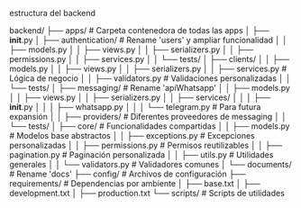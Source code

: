 estructura del backend


backend/
├── apps/                    # Carpeta contenedora de todas las apps
│   ├── __init__.py
│   ├── authentication/      # Rename 'users' y ampliar funcionalidad
│   │   ├── models.py
│   │   ├── views.py
│   │   ├── serializers.py
│   │   ├── permissions.py
│   │   ├── services.py
│   │   └── tests/
│   ├── clients/
│   │   ├── models.py
│   │   ├── views.py
│   │   ├── serializers.py
│   │   ├── services.py      # Lógica de negocio
│   │   ├── validators.py    # Validaciones personalizadas
│   │   └── tests/
│   ├── messaging/           # Rename 'apiWhatsapp' 
│   │   ├── models.py
│   │   ├── views.py
│   │   ├── serializers.py
│   │   ├── services/
│   │   │   ├── __init__.py
│   │   │   ├── whatsapp.py
│   │   │   └── telegram.py  # Para futura expansión
│   │   ├── providers/       # Diferentes proveedores de messaging
│   │   └── tests/
│   ├── core/                # Funcionalidades compartidas
│   │   ├── models.py        # Modelos base abstractos
│   │   ├── exceptions.py    # Excepciones personalizadas
│   │   ├── permissions.py   # Permisos reutilizables
│   │   ├── pagination.py    # Paginación personalizada
│   │   ├── utils.py         # Utilidades generales
│   │   └── validators.py    # Validadores comunes
│   └── documents/           # Rename 'docs'
├── config/                  # Archivos de configuración
├── requirements/            # Dependencias por ambiente
│   ├── base.txt
│   ├── development.txt
│   ├── production.txt
└── scripts/                 # Scripts de utilidades